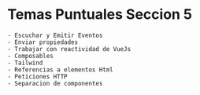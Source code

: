 # Temas Puntuales Seccion 5

    - Escuchar y Emitir Eventos
    - Enviar propiedades
    - Trabajar con reactividad de VueJs
    - Composables
    - Tailwind
    - Referencias a elementos Html
    - Peticiones HTTP
    - Separacion de componentes
